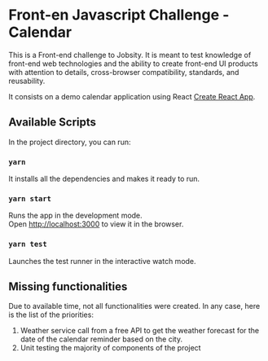 # Front-en Javascript Challenge - Calendar

This is a Front-end challenge to Jobsity. It is meant to test knowledge of front-end web technologies and the
ability to create front-end UI products with attention to details, cross-browser compatibility,
standards, and reusability.

It consists on a demo calendar application using React [Create React App](https://github.com/facebook/create-react-app).

## Available Scripts

In the project directory, you can run:

### `yarn`

It installs all the dependencies and makes it ready to run.

### `yarn start`

Runs the app in the development mode.<br />
Open [http://localhost:3000](http://localhost:3000) to view it in the browser.

### `yarn test`

Launches the test runner in the interactive watch mode.<br />

## Missing functionalities

Due to available time, not all functionalities were created. In any case, here is the list of the priorities:

1. Weather service call from a free API to get the weather forecast for the date of the calendar reminder based on the city.
2. Unit testing the majority of components of the project
